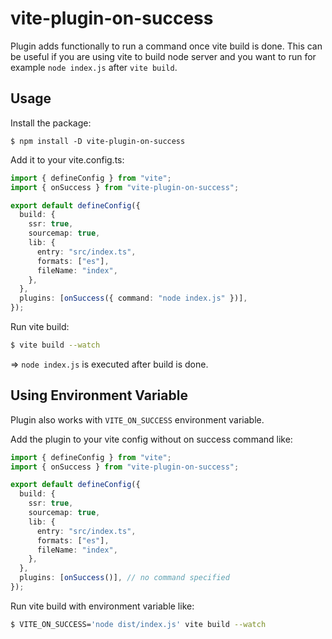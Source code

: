 # vite-plugin-on-success

Plugin adds functionally to run a command once vite build is done. This can be useful if you are using vite to build node server and you want to run for example `node index.js` after `vite build`.

## Usage

Install the package:

```
$ npm install -D vite-plugin-on-success
```

Add it to your vite.config.ts:

```ts
import { defineConfig } from "vite";
import { onSuccess } from "vite-plugin-on-success";

export default defineConfig({
  build: {
    ssr: true,
    sourcemap: true,
    lib: {
      entry: "src/index.ts",
      formats: ["es"],
      fileName: "index",
    },
  },
  plugins: [onSuccess({ command: "node index.js" })],
});
```

Run vite build:

```bash
$ vite build --watch
```

=> `node index.js` is executed after build is done.

## Using Environment Variable

Plugin also works with `VITE_ON_SUCCESS` environment variable.

Add the plugin to your vite config without on success command like:

```ts
import { defineConfig } from "vite";
import { onSuccess } from "vite-plugin-on-success";

export default defineConfig({
  build: {
    ssr: true,
    sourcemap: true,
    lib: {
      entry: "src/index.ts",
      formats: ["es"],
      fileName: "index",
    },
  },
  plugins: [onSuccess()], // no command specified
});
```

Run vite build with environment variable like:

```bash
$ VITE_ON_SUCCESS='node dist/index.js' vite build --watch
```
